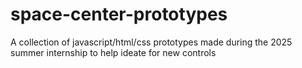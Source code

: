 # space-center-prototypes
A collection of javascript/html/css prototypes made during the 2025 summer internship to help ideate for new controls
